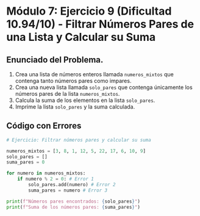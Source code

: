 # Módulo 7: Ejercicio 9 (Dificultad 10.94/10) - Filtrar Números Pares de una Lista y Calcular su Suma

## Enunciado del Problema.

1.  Crea una lista de números enteros llamada `numeros_mixtos` que contenga tanto números pares como impares.
2.  Crea una nueva lista llamada `solo_pares` que contenga únicamente los números pares de la lista `numeros_mixtos`.
3.  Calcula la suma de los elementos en la lista `solo_pares`.
4.  Imprime la lista `solo_pares` y la suma calculada.

## Código con Errores

```python
# Ejercicio: Filtrar números pares y calcular su suma

numeros_mixtos = [3, 8, 1, 12, 5, 22, 17, 6, 10, 9]
solo_pares = []
suma_pares = 0

for numero in numeros_mixtos:
    if numero % 2 = 0: # Error 1
        solo_pares.add(numero) # Error 2
        suma_pares = numero # Error 3

print(f"Números pares encontrados: {solo_pares}")
print(f"Suma de los números pares: {suma_pares}")
